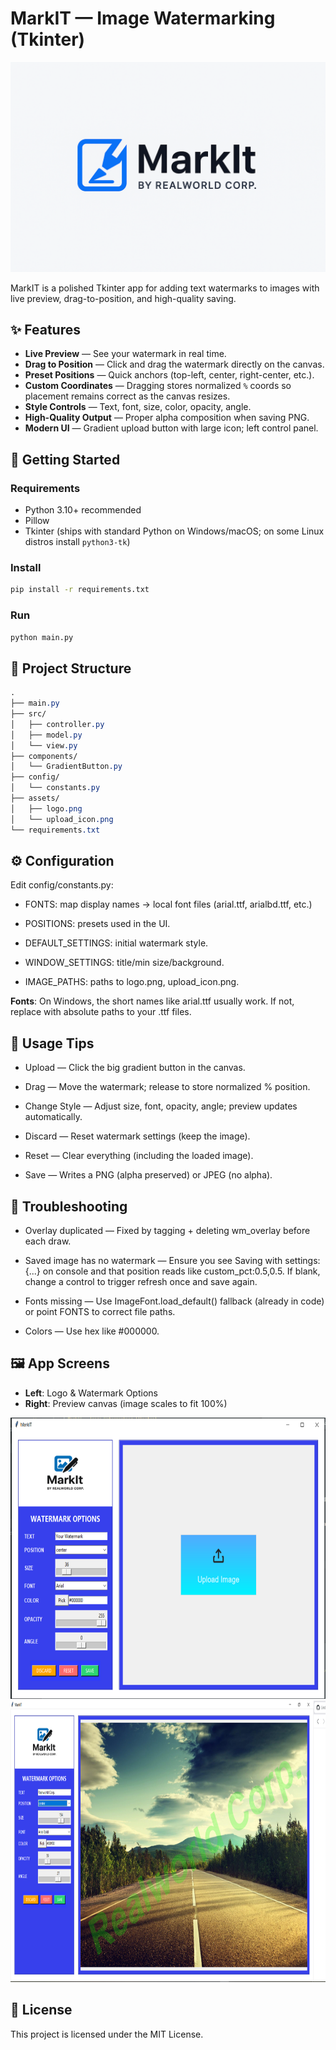 # MarkIT — Image Watermarking (Tkinter)

![App Banner](./assets/banner.png)

MarkIT is a polished Tkinter app for adding text watermarks to images with live preview, drag-to-position, and high-quality saving.

## ✨ Features
- **Live Preview** — See your watermark in real time.
- **Drag to Position** — Click and drag the watermark directly on the canvas.
- **Preset Positions** — Quick anchors (top-left, center, right-center, etc.).
- **Custom Coordinates** — Dragging stores normalized `%` coords so placement remains correct as the canvas resizes.
- **Style Controls** — Text, font, size, color, opacity, angle.
- **High-Quality Output** — Proper alpha composition when saving PNG.
- **Modern UI** — Gradient upload button with large icon; left control panel.

## 🚀 Getting Started

### Requirements
- Python 3.10+ recommended
- Pillow
- Tkinter (ships with standard Python on Windows/macOS; on some Linux distros install `python3-tk`)

### Install
```bash
pip install -r requirements.txt
```

### Run
```bash
python main.py
```

## 📁 Project Structure
```css
.
├── main.py
├── src/
│   ├── controller.py
│   ├── model.py
│   └── view.py
├── components/
│   └── GradientButton.py
├── config/
│   └── constants.py
├── assets/
│   ├── logo.png
│   └── upload_icon.png
└── requirements.txt
```

## ⚙️ Configuration
Edit config/constants.py:

- FONTS: map display names → local font files (arial.ttf, arialbd.ttf, etc.)

- POSITIONS: presets used in the UI.

- DEFAULT_SETTINGS: initial watermark style.

- WINDOW_SETTINGS: title/min size/background.

- IMAGE_PATHS: paths to logo.png, upload_icon.png.

**Fonts**: On Windows, the short names like arial.ttf usually work. If not, replace with absolute paths to your .ttf files.


## 🧭 Usage Tips
* Upload — Click the big gradient button in the canvas.

* Drag — Move the watermark; release to store normalized % position.

* Change Style — Adjust size, font, opacity, angle; preview updates automatically.

* Discard — Reset watermark settings (keep the image).

* Reset — Clear everything (including the loaded image).

* Save — Writes a PNG (alpha preserved) or JPEG (no alpha).


## 🧹 Troubleshooting
* Overlay duplicated — Fixed by tagging + deleting wm_overlay before each draw.

* Saved image has no watermark — Ensure you see Saving with settings: {...} on console and that position reads like custom_pct:0.5,0.5. If blank, change a control to trigger refresh once and save again.

* Fonts missing — Use ImageFont.load_default() fallback (already in code) or point FONTS to correct file paths.

* Colors — Use hex like #000000.

## 🖼️ App Screens
- **Left**: Logo & Watermark Options  
- **Right**: Preview canvas (image scales to fit 100%)

<img src="./assets/app_screen_1.PNG" alt="App Screen 1" style="width:650px; height: 450px"/>   
<img src="./assets/app_screen_2.PNG" alt="App Screen 2" style="width:750px; height: 450px"/>

## 📝 License
This project is licensed under the MIT License.
